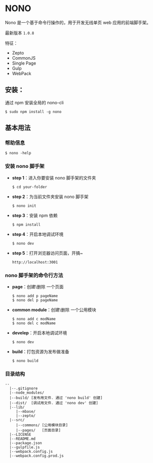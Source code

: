# NONO 

Nono 是一个基于命令行操作的，用于开发无线单页 web 应用的前端脚手架。 

最新版本 `1.0.8`

特征：

  - Zepto
  - CommonJS
  - Single Page
  - Gulp
  - WebPack

## 安装：

通过 npm 安装全局的 nono-cli 

```shell
$ sudo npm install -g nono
```

## 基本用法

### 帮助信息

```shell
$ nono -help
```

### 安装 nono 脚手架

 - **step 1**：进入你要安装 nono 脚手架的文件夹

    ```shell
    $ cd your-folder
    ```
 
 - **step 2**：为当前文件夹安装 nono 脚手架
 
    ```shell
    $ nono init
    ```
- **step 3**：安装 npm 依赖

    ```shell
    $ npm install
    ```

- **step 4**：开启本地调试环境

    ```shell
    $ nono dev
    ```    
    
- **step 5**：打开浏览器访问页面，开搞~

    ```
    http://localhost:3001
    ```   

### nono 脚手架的命令行方法

- **page**：创建\删除 一个页面

    ```shell
    $ nono add p pageName
    $ nono del p pageName
    ```
- **common module**：创建\删除 一个公用模块

    ```shell
    $ nono add c modName
    $ nono del c modName
    ```
    
- **develep**：开启本地调试环境

    ```shell
    $ nono dev
    ```

- **build**：打包资源为发布做准备

    ```shell
    $ nono build
    ```
    
### 目录结构

```
--
  |--.gitignore
  |--node_modules/ 
  |--build/ [发布用文件. 通过 'nono build' 创建]
  |--dist/  [调试用文件. 通过 'nono dev' 创建]
  |--lib/
     |--mbase/
     |--zepto/
  |--src/
     |--commons/ [公用模块目录]
     |--pages/   [页面目录]
  |--LICENSE
  |--README.md
  |--package.json
  |--gulpfile.js
  |--webpack.config.js
  |--webpack.config.prod.js
```
